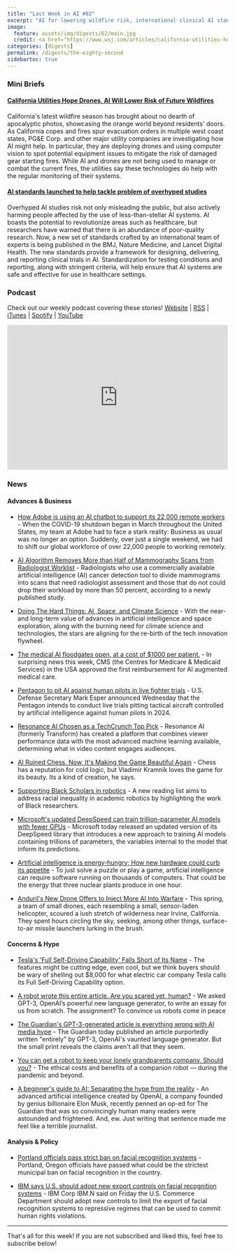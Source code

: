 ```yaml
---
title: "Last Week in AI #82"
excerpt: "AI for lowering wildfire risk, international clinical AI standards, and more!"
image:
  feature: assets/img/digests/82/main.jpg
  credit: <a href="https://www.wsj.com/articles/california-utilities-hope-drones-ai-will-lower-risk-of-future-wildfires-11599816601"> David G. McIntyre / Zuma Press via WSJ </a>
categories: [digests]
permalink: /digests/the-eighty-second
sidebartoc: true
---
```


### Mini Briefs

#### [California Utilities Hope Drones, AI Will Lower Risk of Future Wildfires](https://www.wsj.com/articles/california-utilities-hope-drones-ai-will-lower-risk-of-future-wildfires-11599816601)

California's latest wildfire season has brought about no dearth of apocalyptic photos, showcasing the orange world beyond residents' doors. As California copes and fires spur evacuation orders in multiple west coast states, PG&E Corp. and other major utility companies are investigating how AI might help. In particular, they are deploying drones and using computer vision to spot potential equipment issues to mitigate the risk of damaged gear starting fires. While AI and drones are not being used to manage or combat the current fires, the utilities say these technologies do help with the regular monitoring of their systems.

#### [AI standards launched to help tackle problem of overhyped studies](https://www.theguardian.com/technology/2020/sep/09/ai-standards-launched-help-tackle-problem-overhyped-studies-artificial-intelligence)

Overhyped AI studies risk not only misleading the public, but also actively harming people affected by the use of less-than-stellar AI systems. AI boasts the potential to revolutionize areas such as healthcare, but researchers have warned that there is an abundance of poor-quality research. Now, a new set of standards crafted by an international team of experts is being published in the BMJ, Nature Medicine, and Lancet Digital Health. The new standards provide a framework for designing, delivering, and reporting clinical trials in AI. Standardization for testing conditions and reporting, along with stringent criteria, will help ensure that AI systems are safe and effective for use in healthcare settings.


### Podcast

Check out our weekly podcast covering these stories!
[Website](https://aitalk.podbean.com) \|
[RSS](https://feed.podbean.com/aitalk/feed.xml) \|
[iTunes](https://podcasts.apple.com/us/podcast/lets-talk-ai/id1502782720) \|
[Spotify](https://open.spotify.com/show/17HiNdxcoKJLLNibIAyUch) \|
[YouTube](https://www.youtube.com/channel/UCKARTq-t5SPMzwtft8FWwnA)
<iframe title="Let's Talk AI" id="multi_iframe" class="podcast_embed"
 src="https://www.podbean.com/media/player/multi?playlist=http%3A%2F%2Fplaylist.podbean.com%2F7703921%2Fplaylist_multi.xml&vjs=1&kdsowie31j4k1jlf913=4975ccdd28d39e38bf5a1ccaf0c6ca4337fa996b&size=430&skin=9&episode_list_bg=%23ffffff&bg_left=%23000000&bg_mid=%230c5056&bg_right=%232a1844&podcast_title_color=%23c4c4c4&episode_title_color=%23ffffff&auto=0&share=1&fonts=Helvetica&download=0&rtl=0&show_playlist_recent_number=10&pbad=1"
 scrolling="yes" allowfullscreen="" width="100%" height="330" frameborder="0"></iframe>

### News
#### Advances & Business

* [How Adobe is using an AI chatbot to support its 22,000 remote workers](https://venturebeat.com/2020/09/05/how-adobe-is-using-an-ai-chatbot-to-support-its-22000-remote-workers/) - When the COVID-19 shutdown began in March throughout the United States, my team at Adobe had to face a stark reality: Business as usual was no longer an option. Suddenly, over just a single weekend, we had to shift our global workforce of over 22,000 people to working remotely.

* [AI Algorithm Removes More than Half of Mammography Scans from Radiologist Worklist](https://www.diagnosticimaging.com/view/ai-algorithm-removes-more-than-half-of-mammography-scans-from-radiologist-worklist) - Radiologists who use a commercially available artificial intelligence (AI) cancer detection tool to divide mammograms into scans that need radiologist assessment and those that do not could drop their workload by more than 50 percent, according to a newly published study.

* [Doing The Hard Things: AI, Space, and Climate Science](https://www.forbes.com/sites/alexanderlavin/2020/09/03/doing-the-hard-things-ai-space-and-climate-science/) - With the near- and long-term value of advances in artificial intelligence and space exploration, along with the burning need for climate science and technologies, the stars are aligning for the re-birth of the tech innovation flywheel.

* [The medical AI floodgates open, at a cost of $1000 per patient.](https://lukeoakdenrayner.wordpress.com/2020/09/06/the-medical-ai-floodgates-open-at-a-cost-of-1000-per-patient/) - In surprising news this week, CMS (the Centres for Medicare & Medicaid Services) in the USA approved the first reimbursement for AI augmented medical care.

* [Pentagon to pit AI against human pilots in live fighter trials](https://www.c4isrnet.com/artificial-intelligence/2020/09/09/dod-to-pit-ai-vs-human-pilots-in-live-fighter-trials-by-2024/) - U.S. Defense Secretary Mark Esper announced Wednesday that the Pentagon intends to conduct live trials pitting tactical aircraft controlled by artificial intelligence against human pilots in 2024.

* [Resonance AI Chosen as a TechCrunch Top Pick](https://www.globenewswire.com/news-release/2020/09/09/2091205/0/en/Resonance-AI-Chosen-as-a-TechCrunch-Top-Pick.html) - Resonance AI (formerly Transform) has created a platform that combines viewer performance data with the most advanced machine learning available, determining what in video content engages audiences.

* [AI Ruined Chess. Now, It's Making the Game Beautiful Again](https://www.wired.com/story/ai-ruined-chess-now-making-game-beautiful/) - Chess has a reputation for cold logic, but Vladimir Kramnik loves the game for its beauty. Its a kind of creation, he says.

* [Supporting Black Scholars in robotics](https://spectrum.ieee.org/automaton/at-work/education/supporting-black-scholars-in-robotics) - A new reading list aims to address racial inequality in academic robotics by highlighting the work of Black researchers.

* [Microsoft's updated DeepSpeed can train trillion-parameter AI models with fewer GPUs](https://venturebeat.com/2020/09/10/microsofts-updated-deepspeed-can-train-trillion-parameter-ai-models-with-fewer-gpus/) - Microsoft today released an updated version of its DeepSpeed library that introduces a new approach to training AI models containing trillions of parameters, the variables internal to the model that inform its predictions.

* [Artificial intelligence is energy-hungry; How new hardware could curb its appetite](https://www.expresscomputer.in/artificial-intelligence-ai/artificial-intelligence-is-energy-hungry-how-new-hardware-could-curb-its-appetite/63463/) - To just solve a puzzle or play a game, artificial intelligence can require software running on thousands of computers. That could be the energy that three nuclear plants produce in one hour.

* [Anduril's New Drone Offers to Inject More AI Into Warfare](https://www.wired.com/story/anduril-new-drone-inject-ai-warfare/) - This spring, a team of small drones, each resembling a small, sensor-laden helicopter, scoured a lush stretch of wilderness near Irvine, California. They spent hours circling the sky, seeking, among other things, surface-to-air missile launchers lurking in the brush.

#### Concerns & Hype

* [Tesla's 'Full Self-Driving Capability' Falls Short of Its Name](https://www.consumerreports.org/autonomous-driving/tesla-full-self-driving-capability-review-falls-short-of-its-name/) - The features might be cutting edge, even cool, but we think buyers should be wary of shelling out $8,000 for what electric car company Tesla calls its Full Self-Driving Capability option.

* [A robot wrote this entire article. Are you scared yet, human?](https://www.theguardian.com/commentisfree/2020/sep/08/robot-wrote-this-article-gpt-3) - We asked GPT-3, OpenAI’s powerful new language generator, to write an essay for us from scratch. The assignment? To convince us robots come in peace

* [The Guardian's GPT-3-generated article is everything wrong with AI media hype](https://thenextweb.com/neural/2020/09/08/the-guardians-gpt-3-generated-article-is-everything-wrong-with-ai-media-hype/) - The Guardian today published an article purportedly written "entirely" by GPT-3, OpenAI's vaunted language generator. But the small print reveals the claims aren't all that they seem.

* [You can get a robot to keep your lonely grandparents company. Should you?](https://www.vox.com/future-perfect/2020/9/9/21418390/robots-pandemic-loneliness-isolation-elderly-seniors) - The ethical costs and benefits of a companion robot — during the pandemic and beyond.

* [A beginner's guide to AI: Separating the hype from the reality](https://thenextweb.com/neural/2020/09/10/a-beginners-guide-to-ai-separating-the-hype-from-the-reality/) - An advanced artificial intelligence created by OpenAI, a company founded by genius billionaire Elon Musk, recently penned an op-ed for The Guardian that was so convincingly human many readers were astounded and frightened. And, ew. Just writing that sentence made me feel like a terrible journalist.

#### Analysis & Policy

* [Portland officials pass strict ban on facial recognition systems](https://www.engadget.com/portland-facial-recognition-ban-035952590.html) - Portland, Oregon officials have passed what could be the strictest municipal ban on facial recognition in the country.

* [IBM says U.S. should adopt new export controls on facial recognition systems](https://www.reuters.com/article/us-ibm-facial-recognition-exports-idUSKBN2621PV) - IBM Corp IBM.N said on Friday the U.S. Commerce Department should adopt new controls to limit the export of facial recognition systems to repressive regimes that can be used to commit human rights violations.

<hr>

That's all for this week! If you are not subscribed and liked this, feel free to subscribe below!
